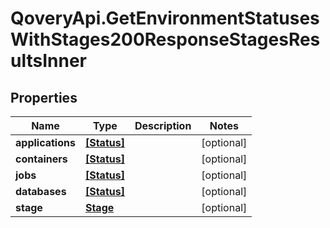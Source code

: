 # QoveryApi.GetEnvironmentStatusesWithStages200ResponseStagesResultsInner

## Properties

Name | Type | Description | Notes
------------ | ------------- | ------------- | -------------
**applications** | [**[Status]**](Status.md) |  | [optional] 
**containers** | [**[Status]**](Status.md) |  | [optional] 
**jobs** | [**[Status]**](Status.md) |  | [optional] 
**databases** | [**[Status]**](Status.md) |  | [optional] 
**stage** | [**Stage**](Stage.md) |  | [optional] 


